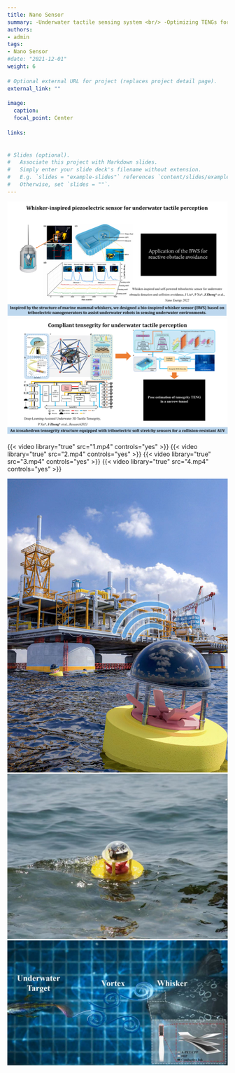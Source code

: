 ```yaml
---
title: Nano Sensor
summary: -Underwater tactile sensing system <br/> -Optimizing TENGs for High Efficiency Sensing <br/> -Robot attitude estimation system <br/>  -Self-powered sensing system
authors:
- admin
tags:
- Nano Sensor
#date: "2021-12-01"
weight: 6

# Optional external URL for project (replaces project detail page).
external_link: ""

image:
  caption: 
  focal_point: Center

links:


# Slides (optional).
#   Associate this project with Markdown slides.
#   Simply enter your slide deck's filename without extension.
#   E.g. `slides = "example-slides"` references `content/slides/example-slides.md`.
#   Otherwise, set `slides = ""`.
---
```

![PNG](./1.png)
![PNG](./2.png)

{{< video library="true" src="1.mp4" controls="yes" >}}
{{< video library="true" src="2.mp4" controls="yes" >}}
{{< video library="true" src="3.mp4" controls="yes" >}}
{{< video library="true" src="4.mp4" controls="yes" >}}

![JPG](./5.jpg)
![JPG](./6.jpg)
![JPG](./7.jpg)
